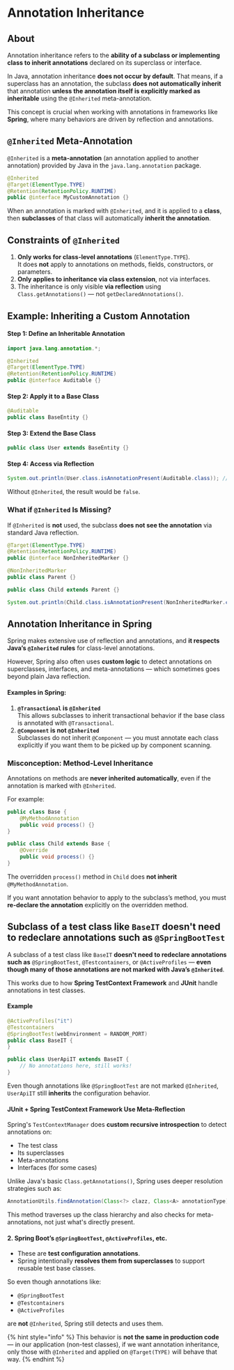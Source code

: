 # Annotation Inheritance

## About

Annotation inheritance refers to the **ability of a subclass or implementing class to inherit annotations** declared on its superclass or interface.

In Java, annotation inheritance **does not occur by default**. That means, if a superclass has an annotation, the subclass **does not automatically inherit** that annotation **unless the annotation itself is explicitly marked as inheritable** using the `@Inherited` meta-annotation.

This concept is crucial when working with annotations in frameworks like **Spring**, where many behaviors are driven by reflection and annotations.

## `@Inherited` Meta-Annotation

`@Inherited` is a **meta-annotation** (an annotation applied to another annotation) provided by Java in the `java.lang.annotation` package.

```java
@Inherited
@Target(ElementType.TYPE)
@Retention(RetentionPolicy.RUNTIME)
public @interface MyCustomAnnotation {}
```

When an annotation is marked with `@Inherited`, and it is applied to a **class**, then **subclasses** of that class will automatically **inherit the annotation**.

## Constraints of `@Inherited`

1. **Only works for class-level annotations** (`ElementType.TYPE`).\
   It does **not** apply to annotations on methods, fields, constructors, or parameters.
2. **Only applies to inheritance via class extension**, not via interfaces.
3. The inheritance is only visible **via reflection** using `Class.getAnnotations()` — not `getDeclaredAnnotations()`.

## Example: Inheriting a Custom Annotation

#### Step 1: Define an Inheritable Annotation

```java
import java.lang.annotation.*;

@Inherited
@Target(ElementType.TYPE)
@Retention(RetentionPolicy.RUNTIME)
public @interface Auditable {}
```

#### Step 2: Apply it to a Base Class

```java
@Auditable
public class BaseEntity {}
```

#### Step 3: Extend the Base Class

```java
public class User extends BaseEntity {}
```

#### Step 4: Access via Reflection

```java
System.out.println(User.class.isAnnotationPresent(Auditable.class)); // true
```

Without `@Inherited`, the result would be `false`.

### What if `@Inherited` Is Missing?

If `@Inherited` is **not** used, the subclass **does not see the annotation** via standard Java reflection.

```java
@Target(ElementType.TYPE)
@Retention(RetentionPolicy.RUNTIME)
public @interface NonInheritedMarker {}

@NonInheritedMarker
public class Parent {}

public class Child extends Parent {}
```

```java
System.out.println(Child.class.isAnnotationPresent(NonInheritedMarker.class)); // false
```

## Annotation Inheritance in Spring

Spring makes extensive use of reflection and annotations, and **it respects Java’s `@Inherited` rules** for class-level annotations.

However, Spring also often uses **custom logic** to detect annotations on superclasses, interfaces, and meta-annotations — which sometimes goes beyond plain Java reflection.

#### Examples in Spring:

1. **`@Transactional` is `@Inherited`**\
   This allows subclasses to inherit transactional behavior if the base class is annotated with `@Transactional`.
2. **`@Component` is not `@Inherited`**\
   Subclasses do not inherit `@Component` — you must annotate each class explicitly if you want them to be picked up by component scanning.

### Misconception: Method-Level Inheritance

Annotations on methods are **never inherited automatically**, even if the annotation is marked with `@Inherited`.

For example:

```java
public class Base {
    @MyMethodAnnotation
    public void process() {}
}

public class Child extends Base {
    @Override
    public void process() {}
}
```

The overridden `process()` method in `Child` does **not inherit** `@MyMethodAnnotation`.

If you want annotation behavior to apply to the subclass’s method, you must **re-declare the annotation** explicitly on the overridden method.

## Subclass of a test class like `BaseIT` **doesn't need to redeclare annotations such as** `@SpringBootTest`

A subclass of a test class like `BaseIT` **doesn't need to redeclare annotations such as** `@SpringBootTest`, `@Testcontainers`, or `@ActiveProfiles` — **even though many of those annotations are not marked with Java’s `@Inherited`**.

This works due to how **Spring TestContext Framework** and **JUnit** handle annotations in test classes.

#### Example

```java
@ActiveProfiles("it")
@Testcontainers
@SpringBootTest(webEnvironment = RANDOM_PORT)
public class BaseIT {
}
```

```java
public class UserApiIT extends BaseIT {
    // No annotations here, still works!
}
```

Even though annotations like `@SpringBootTest` are not marked `@Inherited`, `UserApiIT` still **inherits** the configuration behavior.

#### **JUnit + Spring TestContext Framework Use Meta-Reflection**

Spring's `TestContextManager` does **custom recursive introspection** to detect annotations on:

* The test class
* Its superclasses
* Meta-annotations
* Interfaces (for some cases)

Unlike Java's basic `Class.getAnnotations()`, Spring uses deeper resolution strategies such as:

```java
AnnotationUtils.findAnnotation(Class<?> clazz, Class<A> annotationType)
```

This method traverses up the class hierarchy and also checks for meta-annotations, not just what's directly present.

#### 2. **Spring Boot’s `@SpringBootTest`, `@ActiveProfiles`, etc.**

* These are **test configuration annotations**.
* Spring intentionally **resolves them from superclasses** to support reusable test base classes.

So even though annotations like:

* `@SpringBootTest`
* `@Testcontainers`
* `@ActiveProfiles`

are **not** `@Inherited`, Spring still detects and uses them.

{% hint style="info" %}
This behavior is **not the same in production code** — in our application (non-test classes), if we want annotation inheritance, only those with `@Inherited` and applied on `@Target(TYPE)` will behave that way.
{% endhint %}
